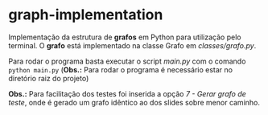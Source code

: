 # graph-implementation

Implementação da estrutura de **grafos** em Python para utilização pelo terminal. O **grafo** está implementado na classe Grafo em *classes/grafo.py*.

Para rodar o programa basta executar o script *main.py* com o comando `python main.py` (**Obs.:** Para rodar o programa é necessário estar no diretório raiz do projeto) 

**Obs.:** Para facilitação dos testes foi inserida a opção *7 - Gerar grafo de teste*, onde é gerado um grafo idêntico ao dos slides sobre menor caminho. 